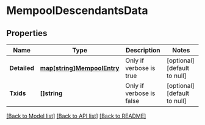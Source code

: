 # MempoolDescendantsData

## Properties
Name | Type | Description | Notes
------------ | ------------- | ------------- | -------------
**Detailed** | [**map[string]MempoolEntry**](MempoolEntry.md) | Only if verbose is true | [optional] [default to null]
**Txids** | **[]string** | Only if verbose is false | [optional] [default to null]

[[Back to Model list]](../README.md#documentation-for-models) [[Back to API list]](../README.md#documentation-for-api-endpoints) [[Back to README]](../README.md)


